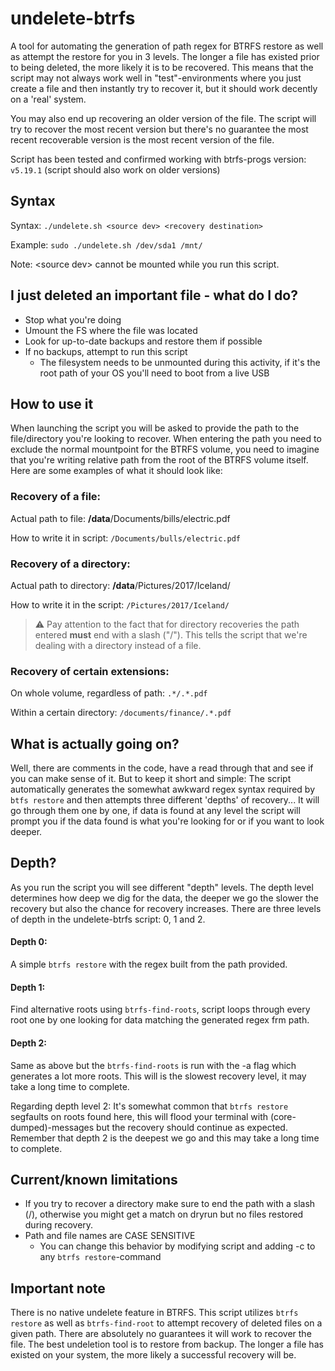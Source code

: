 # undelete-btrfs
A tool for automating the generation of path regex for BTRFS restore as well as attempt the restore for you in 3 levels.
The longer a file has existed prior to being deleted, the more likely it is to be recovered. This means that the script may not always work well in "test"-environments where you just create a file and then instantly try to recover it, but it should work decently on a 'real' system.

You may also end up recovering an older version of the file. The script will try to recover the most recent version but there's no guarantee the most recent recoverable version is the most recent version of the file.

Script has been tested and confirmed working with btrfs-progs version: `v5.19.1` (script should also work on older versions)

## Syntax
Syntax: ```./undelete.sh <source dev> <recovery destination>```

Example: ```sudo ./undelete.sh /dev/sda1 /mnt/```

Note: \<source dev\> cannot be mounted while you run this script.

## I just deleted an important file - what do I do?
* Stop what you're doing
* Umount the FS where the file was located
* Look for up-to-date backups and restore them if possible
* If no backups, attempt to run this script
    * The filesystem needs to be unmounted during this activity, if it's the root path of your OS you'll need to boot from a live USB


## How to use it
When launching the script you will be asked to provide the path to the file/directory you're looking to recover. When entering the path you need to exclude the normal mountpoint for the BTRFS volume, you need to imagine that you're writing relative path from the root of the BTRFS volume itself. Here are some examples of what it should look like:

### **Recovery of a file**:
Actual path to file: **/data**/Documents/bills/electric.pdf

How to write it in script: `/Documents/bulls/electric.pdf`

### **Recovery of a directory**:
Actual path to directory: **/data**/Pictures/2017/Iceland/

How to write it in the script: `/Pictures/2017/Iceland/`


> ⚠ Pay attention to the fact that for directory recoveries the path entered **must** end with a slash ("/"). This tells the script that we're dealing with a directory instead of a file.

### **Recovery of certain extensions**:
On whole volume, regardless of path: `.*/.*.pdf`

Within a certain directory: `/documents/finance/.*.pdf`


## What is actually going on?
Well, there are comments in the code, have a read through that and see if you can make sense of it. But to keep it short and simple: The script automatically generates the somewhat awkward regex syntax required by `btfs restore` and then attempts three different 'depths' of recovery... It will go through them one by one, if data is found at any level the script will prompt you if the data found is what you're looking for or if you want to look deeper. 

## Depth?
As you run the script you will see different "depth" levels. The depth level determines how deep we dig for the data, the deeper we go the slower the recovery but also the chance for recovery increases. There are three levels of depth in the undelete-btrfs script: 0, 1 and 2.

#### Depth 0:
A simple `btrfs restore` with the regex built from the path provided.
#### Depth 1: 
Find alternative roots using `btrfs-find-roots`, script loops through every root one by one looking for data matching the generated regex frm path.
#### Depth 2: 
Same as above but the `btrfs-find-roots` is run with the -a flag which generates a lot more roots. This will is the slowest recovery level, it may take a long time to complete. 

Regarding depth level 2: It's somewhat common that `btrfs restore` segfaults on roots found here, this will flood your terminal with (core-dumped)-messages but the recovery should continue as expected. Remember that depth 2 is the deepest we go and this may take a long time to complete.

## Current/known limitations 
* If you try to recover a directory make sure to end the path with a slash (/), otherwise you might get a match on dryrun but no files restored during recovery.
* Path and file names are CASE SENSITIVE
    * You can change this behavior by modifying script and adding -c to any `btrfs restore`-command

## Important note
There is no native undelete feature in BTRFS. This script utilizes `btrfs restore` as well as `btrfs-find-root` to attempt recovery of deleted files on a given path. There are absolutely no guarantees it will work to recover the file. The best undeletion tool is to restore from backup. The longer a file has existed on your system, the more likely a successful recovery will be.

